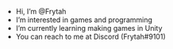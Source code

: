 - Hi, I’m @Frytah
- I’m interested in games and programming
- I’m currently learning making games in Unity
- You can reach to me at Discord (Frytah#9101)

<!---
Frytah/Frytah is a ✨ special ✨ repository because its `README.md` (this file) appears on your GitHub profile.
You can click the Preview link to take a look at your changes.
--->

